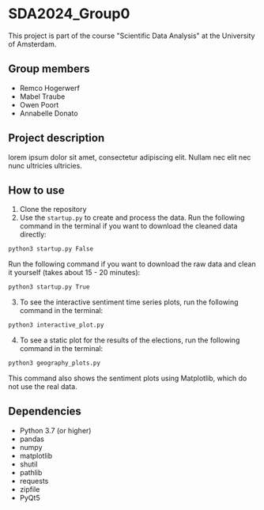 # SDA2024_Group0

This project is part of the course "Scientific Data Analysis" at the University of Amsterdam.

## Group members
* Remco Hogerwerf
* Mabel Traube
* Owen Poort 
* Annabelle Donato

## Project description
lorem ipsum dolor sit amet, consectetur adipiscing elit. Nullam nec elit
nec nunc ultricies ultricies.

## How to use
1. Clone the repository
2. Use the `startup.py` to create and process the data. Run the following command in the terminal if you want to download the cleaned data directly:
```bash 
python3 startup.py False
```
Run the following command if you want to download the raw data and clean it yourself (takes about 15 - 20 minutes):
```bash
python3 startup.py True
``` 

3. To see the interactive sentiment time series plots, run the following command in the terminal:
```bash
python3 interactive_plot.py 
```
4. To see a static plot for the results of the elections, run the following command in the terminal:
```bash
python3 geography_plots.py 
```
This command also shows the sentiment plots using Matplotlib, which do not use the real data.

## Dependencies
* Python 3.7 (or higher)
* pandas
* numpy
* matplotlib
* shutil
* pathlib
* requests
* zipfile
* PyQt5

